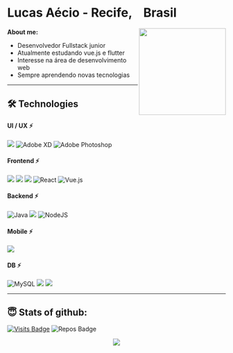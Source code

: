 <h1>
    Lucas Aécio - <b>Recife, <img src="https://image.flaticon.com/icons/svg/197/197386.svg" width="13"/> Brasil</b></li>
</h1>

<img align='right' src='https://i.pinimg.com/originals/e4/26/70/e426702edf874b181aced1e2fa5c6cde.gif' width='200'>

**About me:**

<ul>
  <li> Desenvolvedor Fullstack junior </li>
  <li> Atualmente estudando vue.js e flutter </li>
  <li> Interesse na área de desenvolvimento web </li>
  <li> Sempre aprendendo novas tecnologias </li>
</ul>

---

## 🛠 Technologies 

#### UI / UX ⚡
<div text-align="justify">
    <img src="https://img.shields.io/badge/Figma-9D56F7?style=for-the-badge&logo=figma&logoColor=fff&labelColor=F43700" />
    <img alt="Adobe XD" src="https://img.shields.io/badge/adobe%20xd%20-%23FF26BE.svg?&style=for-the-badge&logo=adobe%20xd&logoColor=white"/>
    <img alt="Adobe Photoshop" src="https://img.shields.io/badge/adobe%20photoshop%20-%2331A8FF.svg?&style=for-the-badge&logo=adobe%20photoshop&logoColor=white"/>
</div>

#### Frontend ⚡
<div text-align="justify">
	<img src="https://img.shields.io/badge/Js-FFDC0B?style=for-the-badge&logo=javascript&logoColor=fff&labelColor=FFDC0B" />
	<img src="https://img.shields.io/badge/Bootstrap-6C1FFF?style=for-the-badge&logo=bootstrap&logoColor=fff&labelColor=6C1FFF" />
	<img src="https://img.shields.io/badge/UIkit-blue?style=for-the-badge&logo=uikit&logoColor=fff&labelColor=blue" />
	<img alt="React" src="https://img.shields.io/badge/react%20-%2320232a.svg?&style=for-the-badge&logo=react&logoColor=%2361DAFB"/>
	<img alt="Vue.js" src="https://img.shields.io/badge/vuejs%20-%2335495e.svg?&style=for-the-badge&logo=vue.js&logoColor=%234FC08D"/>
</div>

#### Backend ⚡
<div text-align="justify">
    <img alt="Java" src="https://img.shields.io/badge/java-%23ED8B00.svg?&style=for-the-badge&logo=java&logoColor=white"/>
    <img src="https://img.shields.io/badge/PHP-7377AD?style=for-the-badge&logo=php&logoColor=fff&labelColor=7377AD" />
	<img alt="NodeJS" src="https://img.shields.io/badge/node.js%20-%2343853D.svg?&style=for-the-badge&logo=node.js&logoColor=white"/>
</div>

#### Mobile ⚡
<div text-align="justify">
<img src="https://img.shields.io/badge/Flutter-6b89ff?style=for-the-badge&logo=flutter&logoColor=fff&labelColor=6b89ff" />
</div>

#### DB ⚡
<div text-align="justify">
    <img alt="MySQL" src="https://img.shields.io/badge/mysql-%2300f.svg?&style=for-the-badge&logo=mysql&logoColor=white"/>
    <img src="https://img.shields.io/badge/MariaDB-012A62?style=for-the-badge&logo=mariadb&logoColor=fff&labelColor=012A62" />
    <img src="https://img.shields.io/badge/MongoDB-22A357?style=for-the-badge&logo=mongodb&logoColor=fff&labelColor=22A357" />
</div>

---

## 😇 Stats of github:

[![Visits Badge](https://badges.pufler.dev/visits/lucasaecio/lucasaecio?style=for-the-badge)](https://github.com/lucasaecio/lucasaecio)
![Repos Badge](https://badges.pufler.dev/repos/lucasaecio?style=for-the-badge)

<p align = "center">
  <img src = "https://github-readme-stats.vercel.app/api?username=lucasaecio&show_icons=true&theme=algolia&line_height=27">
</p>
